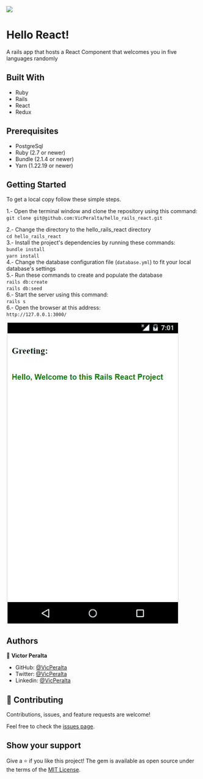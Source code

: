 ![](https://img.shields.io/badge/Microverse-blueviolet)

# Hello React!

A rails app that hosts a React Component that welcomes you in five languages randomly

## Built With

- Ruby
- Rails
- React
- Redux

## Prerequisites  
- PostgreSql   
- Ruby (2.7 or newer)
- Bundle (2.1.4 or newer)
- Yarn (1.22.19 or newer)

## Getting Started

To get a local copy follow these simple steps.  

1.- Open the terminal window and clone the repository using this command:  
`git clone git@github.com:VicPeralta/hello_rails_react.git` 

2.- Change the directory to the hello_rails_react directory  
`cd hello_rails_react`  
3.- Install the project's dependencies by running these commands:   
`bundle install`   
`yarn install`   
4.- Change the database configuration file (`database.yml`) to fit your local database's settings   
5.- Run these commands to create and populate the database   
`rails db:create`   
`rails db:seed`   
6.- Start the server using this command:  
`rails s`   
6.- Open the browser at this address:  
`http://127.0.0.1:3000/`   

![](./helloreact.gif)



## Authors

👤 **Victor Peralta**
- GitHub: [@VicPeralta](https://github.com/VicPeralta)
- Twitter: [@VicPeralta](https://twitter.com/VicPeralta)
- Linkedin: [@VicPeralta](https://www.linkedin.com/in/vicperalta/)


## 🤝 Contributing

Contributions, issues, and feature requests are welcome!

Feel free to check the [issues page](../../issues/).

## Show your support

Give a ⭐️ if you like this project!
The gem is available as open source under the terms of the [MIT License](https://opensource.org/licenses/MIT).
